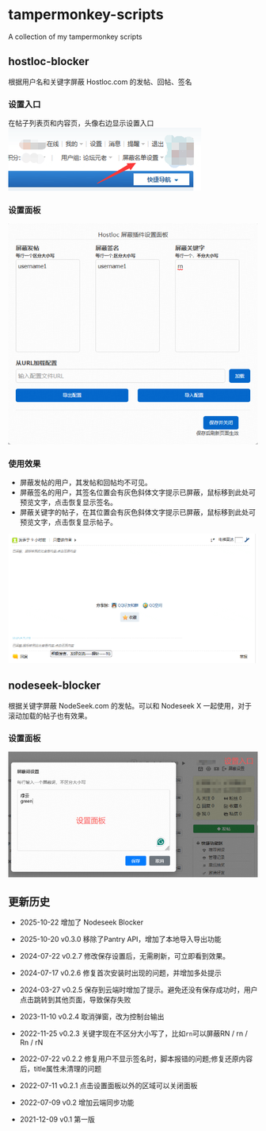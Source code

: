 # tampermonkey-scripts
A collection of my tampermonkey scripts

## hostloc-blocker
根据用户名和关键字屏蔽 Hostloc.com 的发帖、回帖、签名

### 设置入口
在帖子列表页和内容页，头像右边显示设置入口
![alt 设置入口](hostloc-blocker-设置入口.png)

### 设置面板
![alt 设置面板](hostloc-blocker-设置面板.png)

### 使用效果
- 屏蔽发帖的用户，其发帖和回帖均不可见。
- 屏蔽签名的用户，其签名位置会有灰色斜体文字提示已屏蔽，鼠标移到此处可预览文字，点击恢复显示签名。
- 屏蔽关键字的帖子，在其位置会有灰色斜体文字提示已屏蔽，鼠标移到此处可预览文字，点击恢复显示帖子。

![alt 效果预览](hostloc-blocker-效果.png)

## nodeseek-blocker
根据关键字屏蔽 NodeSeek.com 的发帖。可以和 Nodeseek X 一起使用，对于滚动加载的帖子也有效果。

### 设置面板
![alt 设置面板](nodeseek-blocker-设置面板.png)

## 更新历史
- 2025-10-22
增加了 Nodeseek Blocker

- 2025-10-20
v0.3.0 移除了Pantry API，增加了本地导入导出功能

- 2024-07-22
v0.2.7 修改保存设置后，无需刷新，可立即看到效果。

- 2024-07-17
v0.2.6 修复首次安装时出现的问题，并增加多处提示

- 2024-03-27
v0.2.5 保存到云端时增加了提示。避免还没有保存成功时，用户点击跳转到其他页面，导致保存失败

- 2023-11-10
v0.2.4 取消弹窗，改为控制台输出

- 2022-11-25
v0.2.3 关键字现在不区分大小写了，比如`rn`可以屏蔽RN / rn / Rn / rN

- 2022-07-22
v0.2.2 修复用户不显示签名时，脚本报错的问题;修复还原内容后，title属性未清理的问题

- 2022-07-11
v0.2.1 点击设置面板以外的区域可以关闭面板

- 2022-07-09
v0.2 增加云端同步功能

- 2021-12-09
v0.1 第一版